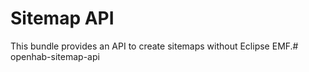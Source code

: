 # Sitemap API

This bundle provides an API to create sitemaps without Eclipse EMF.# openhab-sitemap-api
